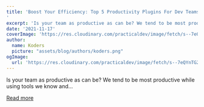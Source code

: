 ```yaml
---
title: 'Boost Your Efficiency: Top 5 Productivity Plugins For Dev Teams 🔥🔥🔥
'
excerpt: 'Is your team as productive as can be? We tend to be most productive while using tools we know and...'
date: '2021-11-17'
coverImage: 'https://res.cloudinary.com/practicaldev/image/fetch/s--7eQYnTG2--/c_imagga_scale,f_auto,fl_progressive,h_420,q_auto,w_1000/https://dev-to-uploads.s3.amazonaws.com/uploads/articles/zth0b07ut105w86qapls.png'
author:
  name: Koders
  picture: "assets/blog/authors/koders.png"
ogImage:
  url: 'https://res.cloudinary.com/practicaldev/image/fetch/s--7eQYnTG2--/c_imagga_scale,f_auto,fl_progressive,h_420,q_auto,w_1000/https://dev-to-uploads.s3.amazonaws.com/uploads/articles/zth0b07ut105w86qapls.png'
---
```


Is your team as productive as can be? We tend to be most productive while using tools we know and...

[Read more](https://dev.to/barbara66871045/boost-your-efficiency-top-5-productivity-plugins-for-dev-teams-369p)
